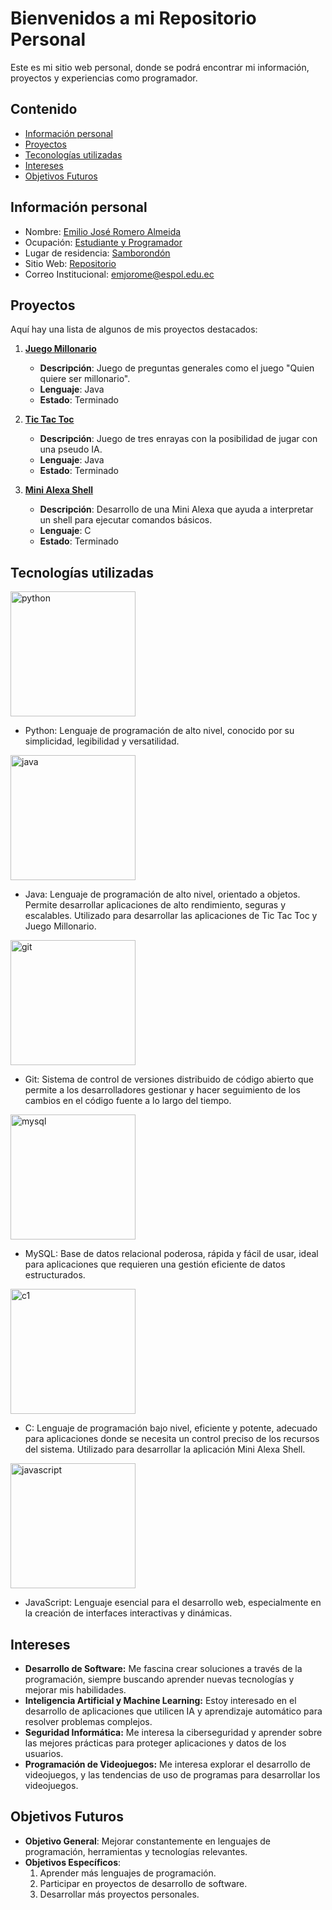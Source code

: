 # Bienvenidos a mi Repositorio Personal

Este es mi sitio web personal, donde se podrá encontrar mi información, proyectos y experiencias
como programador.

## Contenido
* [Información personal](#información-personal)
* [Proyectos](#proyectos)
* [Teconologías utilizadas](#tecnologías-utilizadas)
* [Intereses](#intereses)
* [Objetivos Futuros](#objetivos-futuros)

## Información personal
* Nombre: [Emilio José Romero Almeida]()
* Ocupación: [Estudiante y Programador]()
* Lugar de residencia: [Samborondón]()
* Sitio Web: [Repositorio](https://github.com/emjorome/emjorome.git)
* Correo Institucional: [emjorome@espol.edu.ec]()

## Proyectos

Aquí hay una lista de algunos de mis proyectos destacados:

1. **[Juego Millonario](https://github.com/Issac-Maza/POO-P3-G10-Parcial2.git)**
   - **Descripción**: Juego de preguntas generales como el juego "Quien quiere ser millonario".
   - **Lenguaje**: Java
   - **Estado**: Terminado

2. **[Tic Tac Toc](https://github.com/PieroPazmino/Grupo_11.git)**
   - **Descripción**: Juego de tres enrayas con la posibilidad de jugar con una pseudo IA.
   - **Lenguaje**: Java
   - **Estado**: Terminado

3. **[Mini Alexa Shell](https://github.com/rafariva-classroom/tarea06-alexa-emjorome.git)**
   - **Descripción**: Desarrollo de una Mini Alexa que ayuda a interpretar un shell para ejecutar comandos básicos.
   - **Lenguaje**: C
   - **Estado**: Terminado

## Tecnologías utilizadas

<img src="https://www.svgrepo.com/show/452091/python.svg" height="200" width="200" id="python" alt="python">

- Python: Lenguaje de programación de alto nivel, conocido por su simplicidad, legibilidad y versatilidad.

<img src="https://www.svgrepo.com/show/452234/java.svg" height="200" width="200" id="java" alt="java">

- Java: Lenguaje de programación de alto nivel, orientado a objetos. Permite desarrollar aplicaciones de alto rendimiento, seguras y escalables. Utilizado para desarrollar las aplicaciones de Tic Tac Toc y Juego Millonario.

<img src="https://www.svgrepo.com/show/452210/git.svg" height="200" width="200" id="git" alt="git">

- Git: Sistema de control de versiones distribuido de código abierto que permite a los desarrolladores gestionar y hacer seguimiento de los cambios en el código fuente a lo largo del tiempo.

<img src="https://www.svgrepo.com/show/331761/sql-database-sql-azure.svg" height="200" width="200" id="mysql" alt="mysql">

- MySQL: Base de datos relacional poderosa, rápida y fácil de usar, ideal para aplicaciones que requieren una gestión eficiente de datos estructurados.

<img src="https://cdn.worldvectorlogo.com/logos/c-1.svg" height="200" width="200" id="c1" alt="c1">

- C: Lenguaje de programación bajo nivel, eficiente y potente, adecuado para aplicaciones donde se necesita un control preciso de los recursos del sistema. Utilizado para desarrollar la aplicación Mini Alexa Shell.

<img src="https://www.svgrepo.com/show/353925/javascript.svg" height="200" width="200" id="javascript" alt="javascript">

- JavaScript: Lenguaje esencial para el desarrollo web, especialmente en la creación de interfaces interactivas y dinámicas.

## Intereses
* **Desarrollo de Software:** Me fascina crear soluciones a través de la programación, siempre buscando aprender nuevas tecnologías y mejorar mis habilidades.
* **Inteligencia Artificial y Machine Learning:** Estoy interesado en el desarrollo de aplicaciones que utilicen IA y aprendizaje automático para resolver problemas complejos.
* **Seguridad Informática:** Me interesa la ciberseguridad y aprender sobre las mejores prácticas para proteger aplicaciones y datos de los usuarios.
* **Programación de Videojuegos:** Me interesa explorar el desarrollo de videojuegos, y las tendencias de uso de programas para desarrollar los videojuegos.

## Objetivos Futuros
- **Objetivo General**: Mejorar constantemente en lenguajes de programación, herramientas y tecnologías relevantes.
- **Objetivos Específicos**:
   1. Aprender más lenguajes de programación.
   2. Participar en proyectos de desarrollo de software.
   3. Desarrollar más proyectos personales.
